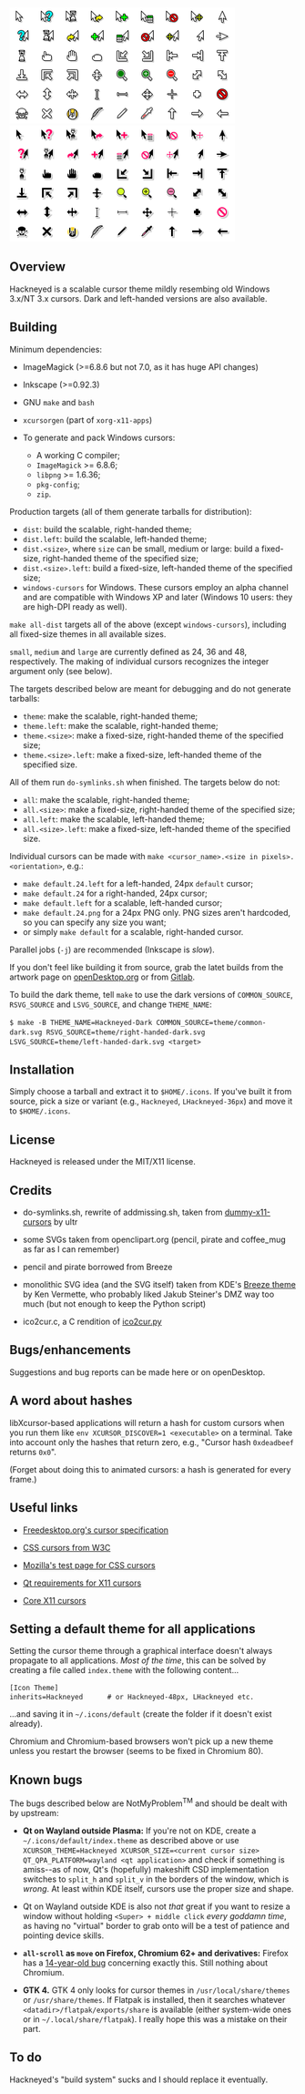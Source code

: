 ![hackneyed-light-preview](preview.png "The sands of time are running out for you, bro")
![hackneyed-dark-preview](preview-dark.png "SO PUUUUURE! SO COOOOOLD!")

Overview
--------

Hackneyed is a scalable cursor theme mildly resembing old Windows 3.x/NT 3.x cursors. Dark and left-handed versions are also available.


Building
--------
Minimum dependencies:

* ImageMagick (>=6.8.6 but not 7.0, as it has huge API changes)
* Inkscape (>=0.92.3)
* GNU `make` and `bash`
* `xcursorgen` (part of `xorg-x11-apps`)

* To generate and pack Windows cursors:
	* A working C compiler;
	* `ImageMagick` >= 6.8.6;
	* `libpng` >= 1.6.36;
	* `pkg-config`;
	* `zip`.

Production targets (all of them generate tarballs for distribution):

* `dist`: build the scalable, right-handed theme;
* `dist.left`: build the scalable, left-handed theme;
* `dist.<size>`, where `size` can be small, medium or large: build a fixed-size, right-handed theme of the specified size;
* `dist.<size>.left`: build a fixed-size, left-handed theme of the specified size;
* `windows-cursors` for Windows. These cursors employ an alpha channel and are compatible with Windows XP and later (Windows 10 users: they are high-DPI ready as well).

`make all-dist` targets all of the above (except `windows-cursors`), including all fixed-size themes in all available sizes.

`small`, `medium` and `large` are currently defined as 24, 36 and 48, respectively. The making of individual cursors recognizes the integer argument only (see below).

The targets described below are meant for debugging and do not generate tarballs:

* `theme`: make the scalable, right-handed theme;
* `theme.left`: make the scalable, right-handed theme;
* `theme.<size>`: make a fixed-size, right-handed theme of the specified size;
* `theme.<size>.left`: make a fixed-size, left-handed theme of the specified size.

All of them run `do-symlinks.sh` when finished. The targets below do not:

* `all`: make the scalable, right-handed theme;
* `all.<size>`: make a fixed-size, right-handed theme of the specified size;
* `all.left`: make the scalable, left-handed theme;
* `all.<size>.left`: make a fixed-size, left-handed theme of the specified size.

Individual cursors can be made with `make <cursor_name>.<size in pixels>.<orientation>`, e.g.:

* `make default.24.left` for a left-handed, 24px `default` cursor;
* `make default.24` for a right-handed, 24px cursor;
* `make default.left` for a scalable, left-handed cursor;
* `make default.24.png` for a 24px PNG only. PNG sizes aren't hardcoded, so you can specify any size you want;
* or simply `make default` for a scalable, right-handed cursor.

Parallel jobs (`-j`) are recommended (Inkscape is _slow_).

If you don't feel like building it from source, grab the latet builds from the artwork page on [openDesktop.org](https://www.opendesktop.org/p/999998/) or from [Gitlab](https://gitlab.com/Enthymeme/hackneyed-x11-cursors/-/releases).

To build the dark theme, tell `make` to use the dark versions of `COMMON_SOURCE`, `RSVG_SOURCE` and `LSVG_SOURCE`, and change `THEME_NAME`:

`$ make -B THEME_NAME=Hackneyed-Dark COMMON_SOURCE=theme/common-dark.svg RSVG_SOURCE=theme/right-handed-dark.svg LSVG_SOURCE=theme/left-handed-dark.svg <target>`


Installation
------------
Simply choose a tarball and extract it to `$HOME/.icons`. If you've built it from source, pick a size or variant (e.g., `Hackneyed`, `LHackneyed-36px`) and move it to `$HOME/.icons`.


License
-------
Hackneyed is released under the MIT/X11 license.


Credits
-------
* do-symlinks.sh, rewrite of addmissing.sh, taken from [dummy-x11-cursors](https://www.opendesktop.org/p/999853/) by ultr

* some SVGs taken from openclipart.org (pencil, pirate and coffee_mug as far as I can remember)

* pencil and pirate borrowed from Breeze

* monolithic SVG idea (and the SVG itself) taken from KDE's [Breeze theme](https://github.com/KDE/breeze/tree/master/cursors) by Ken Vermette, who probably liked Jakub Steiner's DMZ way too much (but not enough to keep the Python script)

* ico2cur.c, a C rendition of [ico2cur.py](https://gist.github.com/RyanBalfanz/2371463)


Bugs/enhancements
-----------------
Suggestions and bug reports can be made here or on openDesktop.


A word about hashes
-------------------
libXcursor-based applications will return a hash for custom cursors when you run them
like `env XCURSOR_DISCOVER=1 <executable>` on a terminal. Take into account only the hashes
that return zero, e.g., "Cursor hash `0xdeadbeef` returns `0x0`".

(Forget about doing this to animated cursors: a hash is generated for every frame.)


Useful links
------------
* [Freedesktop.org's cursor specification](http://www.freedesktop.org/wiki/Specifications/cursor-spec/)

* [CSS cursors from W3C](http://dev.w3.org/csswg/css-ui/#propdef-cursor "2drafty4u")

* [Mozilla's test page for CSS cursors](https://developer.mozilla.org/en-US/docs/Web/CSS/cursor)

* [Qt requirements for X11 cursors](http://doc.qt.io/qt-5/qcursor.html#a-note-for-x11-users)

* [Core X11 cursors](http://tronche.com/gui/x/xlib/appendix/b/ "coffee_mug > all")


Setting a default theme for all applications
--------------------------------------------
Setting the cursor theme through a graphical interface doesn't always propagate to all applications. _Most of the time_, this can be solved by creating a file called `index.theme` with the following content...

```
[Icon Theme]
inherits=Hackneyed      # or Hackneyed-48px, LHackneyed etc.
```

...and saving it in `~/.icons/default` (create the folder if it doesn't exist already).

Chromium and Chromium-based browsers won't pick up a new theme unless you restart the browser (seems to be fixed in Chromium 80).


Known bugs
----------
The bugs described below are NotMyProblem<sup>TM</sup> and should be dealt with by upstream:

- **Qt on Wayland outside Plasma:** If you're not on KDE, create a `~/.icons/default/index.theme` as described above or use `XCURSOR_THEME=Hackneyed XCURSOR_SIZE=<current cursor size> QT_QPA_PLATFORM=wayland <qt application>` and check if something is amiss--as of now, Qt's (hopefully) makeshift CSD implementation switches to `split_h` and `split_v` in the borders of the window, which is *wrong*. At least within KDE itself, cursors use the proper size and shape.

- Qt on Wayland outside KDE is also not *that* great if you want to resize a window without holding `<Super> + middle click` *every goddamn time*, as having no "virtual" border to grab onto will be a test of patience and pointing device skills.

- **`all-scroll` as `move` on Firefox, Chromium 62+ and derivatives:** Firefox has a [14-year-old bug](https://bugzilla.mozilla.org/show_bug.cgi?id=275174) concerning exactly this. Still nothing about Chromium.

- **GTK 4.** GTK 4 only looks for cursor themes in `/usr/local/share/themes` or `/usr/share/themes`. If Flatpak is installed, then it searches whatever `<datadir>/flatpak/exports/share` is available (either system-wide ones or in `~/.local/share/flatpak`). I really hope this was a mistake on their part.

To do
-----
Hackneyed's "build system" sucks and I should replace it eventually.
